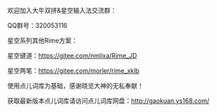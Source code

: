 欢迎加入大牛双拼&星空输入法交流群：

QQ群号：320053116

星空系列其他Rime方案：

星空键道：https://gitee.com/nmlixa/Rime_JD

星空两笔：https://gitee.com/morler/rime_xklb

使用点儿词库为基础，感谢晓览大神的无私奉献！

获取最新版本点儿词库请访问点儿词库网盘：http://gaokuan.ys168.com/